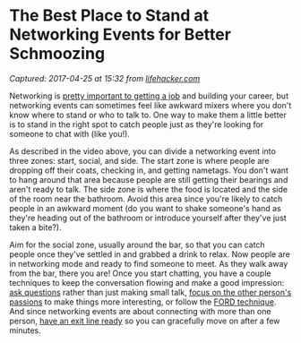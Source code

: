 # The Best Place to Stand at Networking Events for Better Schmoozing

_Captured: 2017-04-25 at 15:32 from [lifehacker.com](https://lifehacker.com/the-best-place-to-stand-at-networking-events-for-better-1794610102?utm_campaign=socialflow_lifehacker_twitter&utm_source=lifehacker_twitter&utm_medium=socialflow)_

Networking is [pretty important to getting a job](https://lifehacker.com/this-chart-shows-how-important-networking-is-to-finding-1719693636) and building your career, but networking events can sometimes feel like awkward mixers where you don't know where to stand or who to talk to. One way to make them a little better is to stand in the right spot to catch people just as they're looking for someone to chat with (like you!).

As described in the video above, you can divide a networking event into three zones: start, social, and side. The start zone is where people are dropping off their coats, checking in, and getting nametags. You don't want to hang around that area because people are still getting their bearings and aren't ready to talk. The side zone is where the food is located and the side of the room near the bathroom. Avoid this area since you're likely to catch people in an awkward moment (do you want to shake someone's hand as they're heading out of the bathroom or introduce yourself after they've just taken a bite?).

Aim for the social zone, usually around the bar, so that you can catch people once they've settled in and grabbed a drink to relax. Now people are in networking mode and ready to find someone to meet. As they walk away from the bar, there you are! Once you start chatting, you have a couple techniques to keep the conversation flowing and make a good impression: [ask questions](https://lifehacker.com/dont-make-small-talk-ask-questions-instead-1465544922) rather than just making small talk, [focus on the other person's passions](https://lifehacker.com/turn-small-talk-into-good-conversation-by-asking-about-1728803153) to make things more interesting, or follow the [FORD technique](https://lifehacker.com/5937348/use-the-ford-technique-to-make-small-talk-easier). And since networking events are about connecting with more than one person, [have an exit line ready](https://lifehacker.com/have-an-exit-line-ready-to-end-slow-or-awkward-conversa-1690759530) so you can gracefully move on after a few minutes.
